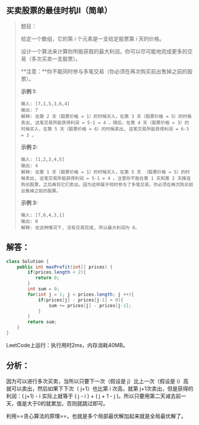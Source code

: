 ## 买卖股票的最佳时机II（简单）

> 题目：
>
> 给定一个数组，它的第 *i* 个元素是一支给定股票第 *i* 天的价格。
>
> 设计一个算法来计算你所能获取的最大利润。你可以尽可能地完成更多的交易（多次买卖一支股票）。
>
> **注意：**你不能同时参与多笔交易（你必须在再次购买前出售掉之前的股票）。
>
> **示例 1:**
>
> ```
> 输入: [7,1,5,3,6,4]
> 输出: 7
> 解释: 在第 2 天（股票价格 = 1）的时候买入，在第 3 天（股票价格 = 5）的时候卖出, 这笔交易所能获得利润 = 5-1 = 4 。随后，在第 4 天（股票价格 = 3）的时候买入，在第 5 天（股票价格 = 6）的时候卖出, 这笔交易所能获得利润 = 6-3 = 3 。
> ```
>
> **示例 2:**
>
> ```
> 输入: [1,2,3,4,5]
> 输出: 4
> 解释: 在第 1 天（股票价格 = 1）的时候买入，在第 5 天 （股票价格 = 5）的时候卖出, 这笔交易所能获得利润 = 5-1 = 4 。注意你不能在第 1 天和第 2 天接连购买股票，之后再将它们卖出。因为这样属于同时参与了多笔交易，你必须在再次购买前出售掉之前的股票。
> ```
>
> **示例 3:**
>
> ```
> 输入: [7,6,4,3,1]
> 输出: 0
> 解释: 在这种情况下, 没有交易完成, 所以最大利润为 0。
> ```

## 解答：

```java
class Solution {
    public int maxProfit(int[] prices) {
        if(prices.length < 2){
           return 0; 
        }
        int sum = 0; 
        for(int j = 1; j < prices.length; j ++){
            if(prices[j] - prices[j-1] > 0){
                sum += prices[j] - prices[j-1];
            }
        }
        return sum;                                                                               
    }
}
```

LeetCode上运行：执行用时2ms，内存消耗40MB。

## 分析：

因为可以进行多次买卖，当所以只要下一次（假设是 j）比上一次（假设是 i）高就可以卖出，然后如果下下次（ j+1）也比第 i 次高，就第 j+1次卖出，但是获得的利润：( j+1) - i 实际上就等于 ( j - i ) + ( j + 1 - j )。所以只要用第二天减去前一天，值是大于0的就累加，否则就跳过即可。

利用==贪心算法的原理==，也就是多个局部最优解加起来就是全局最优解了。

